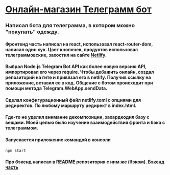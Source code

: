 # [Онлайн-магазин Телеграмм бот](https://t.me/AllInEndTo_bot)

### Написал бота для телеграмма, в котором можно "покупать" одежду.

#### Фронтенд часть написал на react, использовал react-router-dom, написал один хук. Цвет кнопочек, продуктов использовал телеграммовские, захостил на сайте [Netlify](https://www.netlify.com/).

#### Выбрал Node.js Telegram Bot API как более новую версию API, импортировал его через require. Чтобы дебажить онлайн, создал репозиторий на гите и привязал его в netlify. Получив ссылку на приложение, вставил ее в код. Общение с ботом происходит при помощи метода Telegram.WebApp.sendData. 
#### Сделал конфигурационный файл netlify.toml с опциями для редиректов. По любому маршруту редирект в index.html.

#### Где-то не уделил внимание декомпозиции, захардкодил базу с вещами. Моей целью было изучение взаимодействия фронта и бэка с телеграммом.

#### Запускается приложение командой в консоли 
`npm start`

#### Про бэкенд написал в README репозитория с ним же (бэком). [Бэкенд часть](https://github.com/AllInEndTo/tg-bot-app-backend)